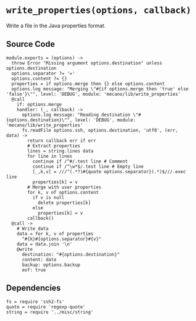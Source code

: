 
# `write_properties(options, callback)`

Write a file in the Java properties format.

## Source Code

    module.exports = (options) ->
      throw Error "Missing argument options.destination" unless options.destination
      options.separator ?= '='
      options.content ?= {}
      properties = if options.merge then {} else options.content
      options.log message: "Merging \"#{if options.merge then 'true' else 'false'}\"", level: 'DEBUG', module: 'mecano/lib/write_properties'
      @call
        if: options.merge
        handler: (_, callback) ->
          options.log message: "Reading destination \"#{options.destination}\"", level: 'DEBUG', module: 'mecano/lib/write_properties'
          fs.readFile options.ssh, options.destination, 'utf8', (err, data) ->
            return callback err if err
            # Extract properties
            lines = string.lines data
            for line in lines
              continue if /^#/.test line # Comment
              continue if /^\w*$/.test line # Empty line
              [_,k,v] = ///^(.*?)#{quote options.separator}(.*)$///.exec line
              properties[k] = v
            # Merge with user properties
            for k, v of options.content
              if v is null
                delete properties[k]
              else
                properties[k] = v
            callback()
      @call ->
        # Write data
        data = for k, v of properties
          "#{k}#{options.separator}#{v}"
        data = data.join '\n'
        @write
          destination: "#{options.destination}"
          content: data
          backup: options.backup
          eof: true

## Dependencies

    fs = require 'ssh2-fs'
    quote = require 'regexp-quote'
    string = require '../misc/string'
